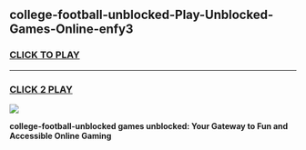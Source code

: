 
## college-football-unblocked-Play-Unblocked-Games-Online-enfy3
<h3>
<a href="https://premium76.site?title=college-football-unblocked&ref=25A">CLICK TO PLAY</a></h3>
<hr>

<h3>
<a href="https://premium76.site?title=college-football-unblocked&ref=25A">CLICK 2 PLAY</a>
  
</h3>

<a href="https://premium76.site?title=college-football-unblocked&ref=25A"><img src="https://clearcache.store/games.png"></a>


**college-football-unblocked games unblocked: Your Gateway to Fun and Accessible Online Gaming**
